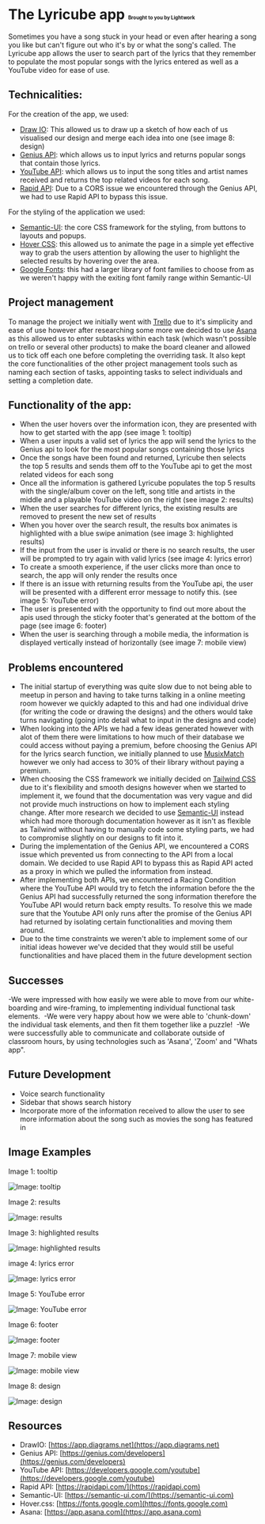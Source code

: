 # The Lyricube app <span style="font-size:35%;">Brought to you by Lightwork</span>

Sometimes you have a song stuck in your head or even after hearing a song you like but can't figure out who it's by or what the song's called. The Lyricube app allows the user to search part of the lyrics that they remember to populate the most popular songs with the lyrics entered as well as a YouTube video for ease of use.


## Technicalities:

For the creation of the app, we used:
- [Draw IO](https://app.diagrams.net): This allowed us to draw up a sketch of how each of us visualised our design and merge each idea into one (see image 8: design)
- [Genius API](https://genius.com/developers): which allows us to input lyrics and returns popular songs that contain those lyrics.
- [YouTube API](https://developers.google.com/youtube): which allows us to input the song titles and artist names received and returns the top related videos for each song.
- [Rapid API](https://rapidapi.com/): Due to a CORS issue we encountered through the Genius API, we had to use Rapid API to bypass this issue.

For the styling of the application we used:
- [Semantic-UI](https://semantic-ui.com/): the core CSS framework for the styling, from buttons to layouts and popups.
- [Hover CSS](https://ianlunn.github.io/Hover/): this allowed us to animate the page in a simple yet effective way to grab the users attention by allowing the user to highlight the selected results by hovering over the area.
- [Google Fonts](https://fonts.google.com/): this had a larger library of font families to choose from as we weren't happy with the exiting font family range within Semantic-UI


## Project management

To manage the project we initially went with [Trello](https://trello.com) due to it's simplicity and ease of use however after researching some more we decided to use [Asana](https://app.asana.com/0/1174159538731249/board) as this allowed us to enter subtasks within each task (which wasn't possible on trello or several other products) to make the board cleaner and allowed us to tick off each one before completing the overriding task. It also kept the core functionalities of the other project management tools such as naming each section of tasks, appointing tasks to select individuals and setting a completion date.



## Functionality of the app:
- When the user hovers over the information icon, they are presented with how to get started with the app (see image 1: tooltip)
- When a user inputs a valid set of lyrics the app will send the lyrics to the Genius api to look for the most popular songs containing those lyrics
- Once the songs have been found and returned, Lyricube then selects the top 5 results and sends them off to the YouTube api to get the most related videos for each song
- Once all the information is gathered Lyricube populates the top 5 results with the single/album cover on the left, song title and artists in the middle and a playable YouTube video on the right (see image 2: results)
- When the user searches for different lyrics, the existing results are removed to present the new set of results
- When you hover over the search result, the results box animates is highlighted with a blue swipe animation (see image 3: highlighted results)
- If the input from the user is invalid or there is no search results, the user will be prompted to try again with valid lyrics (see image 4: lyrics error)
- To create a smooth experience, if the user clicks more than once to search, the app will only render the results once
- If there is an issue with returning results from the YouTube api, the user will be presented with a different error message to notify this. (see image 5: YouTube error)
- The user is presented with the opportunity to find out more about the apis used through the sticky footer that's generated at the bottom of the page (see image 6: footer)
- When the user is searching through a mobile media, the information is displayed vertically instead of horizontally (see image 7: mobile view)


## Problems encountered

- The initial startup of everything was quite slow due to not being able to meetup in person and having to take turns talking in a online meeting room however we quickly adapted to this and had one individual drive (for writing the code or drawing the designs) and the others would take turns navigating (going into detail what to input in the designs and code)
- When looking into the APIs we had a few ideas generated however with alot of them there were limitations to how much of their database we could access without paying a premium, before choosing the Genius API for the lyrics search function, we initially planned to use [MusixMatch](https://developer.musixmatch.com) however we only had access to 30% of their library without paying a premium.
- When choosing the CSS framework we initially decided on [Tailwind CSS](https://tailwindcss.com) due to it's flexibility and smooth designs however when we started to implement it, we found that the documentation was very vague and did not provide much instructions on how to implement each styling change. After more research we decided to use [Semantic-UI](https://semantic-ui.com) instead which had more thorough documentation however as it isn't as flexible as Tailwind without having to manually code some styling parts, we had to compromise slightly on our designs to fit into it.
- During the implementation of the Genius API, we encountered a CORS issue which prevented us from connecting to the API from a local domain. We decided to use Rapid API to bypass this as Rapid API acted as a proxy in which we pulled the information from instead.
- After implementing both APIs, we encountered a Racing Condition where the YouTube API would try to fetch the information before the the Genius API had successfully returned the song information therefore the YouTube API would return back empty results. To resolve this we made sure that the Youtube API only runs after the promise of the Genius API had returned by isolating certain functionalities and moving them around. 
- Due to the time constraints we weren't able to implement some of our initial ideas however we've decided that they would still be useful functionalities and have placed them in the future development section


## Successes
-We were impressed with how easily we were able to move from our white-boarding and wire-framing, to implementing individual functional
task elements.
​
-We were very happy about how we were able to 'chunk-down' the individual task elements, and then fit them together like a puzzle!
​
-We were successfully able to communicate and collaborate outside of classroom hours, by using technologies such as 'Asana', 'Zoom' and "Whats app".


## Future Development
- Voice search functionality
- Sidebar that shows search history
- Incorporate more of the information received to allow the user to see more information about the song such as movies the song has featured in


## Image Examples

Image 1: tooltip 

![Image: tooltip](./Assets/tooltip.png)

Image 2: results 

![Image: results](./Assets/results.png)

Image 3: highlighted results 

![Image: highlighted results](./Assets/highlighted.png)

image 4: lyrics error 

![Image: lyrics error](./Assets/lyrics.png)

Image 5: YouTube error 

![Image: YouTube error](./Assets/youtube.png)

Image 6: footer 

![Image: footer](./Assets/footer.png)

Image 7: mobile view 

![Image: mobile view](./Assets/mobile.png)

Image 8: design

![Image: design](./Assets/design.png)


## Resources 
- DrawIO: [https://app.diagrams.net](https://app.diagrams.net)
- Genius API: [https://genius.com/developers](https://genius.com/developers)
- YouTube API: [https://developers.google.com/youtube](https://developers.google.com/youtube)
- Rapid API: [https://rapidapi.com/](https://rapidapi.com)
- Semantic-UI: [https://semantic-ui.com/](https://semantic-ui.com)
- Hover.css: [https://fonts.google.com](https://fonts.google.com)
- Asana: [https://app.asana.com](https://app.asana.com)
